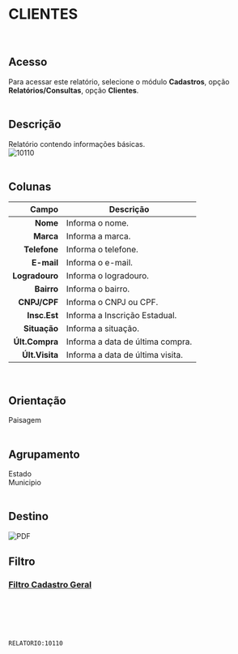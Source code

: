# CLIENTES
<br>

## Acesso
Para acessar este relatório, selecione o módulo **Cadastros**, opção **Relatórios/Consultas**, opção **Clientes**.
<br>
<br>

## Descrição
Relatório contendo informações básicas.
<br>
![10110](https://raw.githubusercontent.com/netforcews/docs-siscom/master/relatorios/imagens/10110.png)
<br>
<br>

## Colunas
Campo | Descrição
--:|---
**Nome** | Informa o nome.
**Marca** | Informa a marca.
**Telefone** | Informa o telefone.
**E-mail** | Informa o e-mail.
**Logradouro** | Informa o logradouro.
**Bairro** | Informa o bairro.
**CNPJ/CPF** | Informa o CNPJ ou CPF.
**Insc.Est** | Informa a Inscrição Estadual.
**Situação** | Informa a situação.
**Últ.Compra** | Informa a data de última compra.
**Últ.Visita** | Informa a data de última visita.
<br>

## Orientação
Paisagem   
<br>

## Agrupamento
Estado   
Municipio   
<br>

## Destino
 ![PDF](https://raw.githubusercontent.com/netforcews/docs-siscom/master/relatorios/imagens/pdf-48.png)
<br>

## Filtro
### [Filtro Cadastro Geral](/geral/rep-filtro-pessoa.md)
<br>
<br>
<br>
<br>

```RELATORIO:10110```
